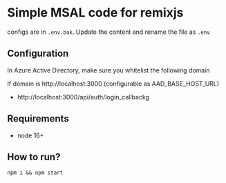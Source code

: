 # Simple MSAL code for remixjs
configs are in `.env.bak`. Update the content and rename the file as `.env`

## Configuration
In Azure Active Directory, make sure you whitelist the following domain

If domain is http://localhost:3000 (configurable as AAD_BASE_HOST_URL)
- http://localhost:3000/api/auth/login_callbackg

## Requirements
- node 16+

## How to run?
`npm i && npm start`
